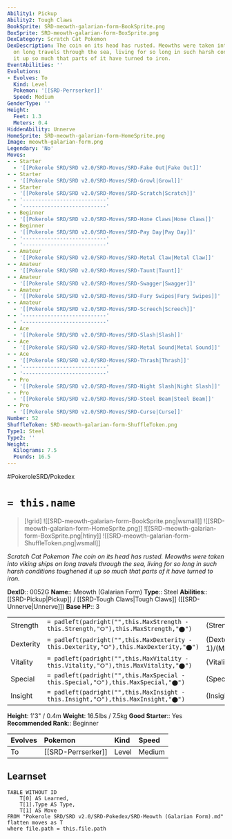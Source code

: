 ```yaml
---
Ability1: Pickup
Ability2: Tough Claws
BookSprite: SRD-meowth-galarian-form-BookSprite.png
BoxSprite: SRD-meowth-galarian-form-BoxSprite.png
DexCategory: Scratch Cat Pokemon
DexDescription: The coin on its head has rusted. Meowths were taken into viking ships
  on long travels through the sea, living for so long in such harsh conditions toughened
  it up so much that parts of it have turned to iron.
EventAbilities: ''
Evolutions:
- Evolves: To
  Kind: Level
  Pokemon: '[[SRD-Perrserker]]'
  Speed: Medium
GenderType: ''
Height:
  Feet: 1.3
  Meters: 0.4
HiddenAbility: Unnerve
HomeSprite: SRD-meowth-galarian-form-HomeSprite.png
Image: meowth-galarian-form.png
Legendary: 'No'
Moves:
- - Starter
  - '[[Pokerole SRD/SRD v2.0/SRD-Moves/SRD-Fake Out|Fake Out]]'
- - Starter
  - '[[Pokerole SRD/SRD v2.0/SRD-Moves/SRD-Growl|Growl]]'
- - Starter
  - '[[Pokerole SRD/SRD v2.0/SRD-Moves/SRD-Scratch|Scratch]]'
- - '---------------------------'
  - '---------------------------'
- - Beginner
  - '[[Pokerole SRD/SRD v2.0/SRD-Moves/SRD-Hone Claws|Hone Claws]]'
- - Beginner
  - '[[Pokerole SRD/SRD v2.0/SRD-Moves/SRD-Pay Day|Pay Day]]'
- - '---------------------------'
  - '---------------------------'
- - Amateur
  - '[[Pokerole SRD/SRD v2.0/SRD-Moves/SRD-Metal Claw|Metal Claw]]'
- - Amateur
  - '[[Pokerole SRD/SRD v2.0/SRD-Moves/SRD-Taunt|Taunt]]'
- - Amateur
  - '[[Pokerole SRD/SRD v2.0/SRD-Moves/SRD-Swagger|Swagger]]'
- - Amateur
  - '[[Pokerole SRD/SRD v2.0/SRD-Moves/SRD-Fury Swipes|Fury Swipes]]'
- - Amateur
  - '[[Pokerole SRD/SRD v2.0/SRD-Moves/SRD-Screech|Screech]]'
- - '---------------------------'
  - '---------------------------'
- - Ace
  - '[[Pokerole SRD/SRD v2.0/SRD-Moves/SRD-Slash|Slash]]'
- - Ace
  - '[[Pokerole SRD/SRD v2.0/SRD-Moves/SRD-Metal Sound|Metal Sound]]'
- - Ace
  - '[[Pokerole SRD/SRD v2.0/SRD-Moves/SRD-Thrash|Thrash]]'
- - '---------------------------'
  - '---------------------------'
- - Pro
  - '[[Pokerole SRD/SRD v2.0/SRD-Moves/SRD-Night Slash|Night Slash]]'
- - Pro
  - '[[Pokerole SRD/SRD v2.0/SRD-Moves/SRD-Steel Beam|Steel Beam]]'
- - Pro
  - '[[Pokerole SRD/SRD v2.0/SRD-Moves/SRD-Curse|Curse]]'
Number: 52
ShuffleToken: SRD-meowth-galarian-form-ShuffleToken.png
Type1: Steel
Type2: ''
Weight:
  Kilograms: 7.5
  Pounds: 16.5
---
```


#PokeroleSRD/Pokedex

# `= this.name`

> [!grid]
> ![[SRD-meowth-galarian-form-BookSprite.png|wsmall]]
> ![[SRD-meowth-galarian-form-HomeSprite.png]]
> ![[SRD-meowth-galarian-form-BoxSprite.png|htiny]]
> ![[SRD-meowth-galarian-form-ShuffleToken.png|wsmall]]


*Scratch Cat Pokemon*
*The coin on its head has rusted. Meowths were taken into viking ships on long travels through the sea, living for so long in such harsh conditions toughened it up so much that parts of it have turned to iron.*

**DexID**:: 0052G
**Name**:: Meowth (Galarian Form)
**Type**:: Steel
**Abilities**:: [[SRD-Pickup|Pickup]] / [[SRD-Tough Claws|Tough Claws]] ([[SRD-Unnerve|Unnerve]])
**Base HP**:: 3

|           |                                                                                        |                                          |
| --------- | -------------------------------------------------------------------------------------- | ---------------------------------------- |
| Strength  | `= padleft(padright("",this.MaxStrength - this.Strength,"⭘"),this.MaxStrength,"⬤")`    | (Strength::2)/(MaxStrength::5)   |
| Dexterity | `= padleft(padright("",this.MaxDexterity - this.Dexterity,"⭘"),this.MaxDexterity,"⬤")` | (Dexterity:: 1)/(MaxDexterity::3) |
| Vitality  | `= padleft(padright("",this.MaxVitality - this.Vitality,"⭘"),this.MaxVitality,"⬤")`    | (Vitality::2)/(MaxVitality::4)   |
| Special   | `= padleft(padright("",this.MaxSpecial - this.Special,"⭘"),this.MaxSpecial,"⬤")`       | (Special::1)/(MaxSpecial::3)     |
| Insight   | `= padleft(padright("",this.MaxInsight - this.Insight,"⭘"),this.MaxInsight,"⬤")`       | (Insight::1)/(MaxInsight::3)     |

**Height**: 1'3" / 0.4m
**Weight**: 16.5lbs / 7.5kg
**Good Starter**:: Yes
**Recommended Rank**:: Beginner

| Evolves   | Pokemon            | Kind   | Speed   |
|:----------|:-------------------|:-------|:--------|
| To        | [[SRD-Perrserker]] | Level  | Medium  |

## Learnset

```dataview
TABLE WITHOUT ID
    T[0] AS Learned,
    T[1].Type AS Type,
    T[1] AS Move
FROM "Pokerole SRD/SRD v2.0/SRD-Pokedex/SRD-Meowth (Galarian Form).md"
flatten moves as T
where file.path = this.file.path
```
